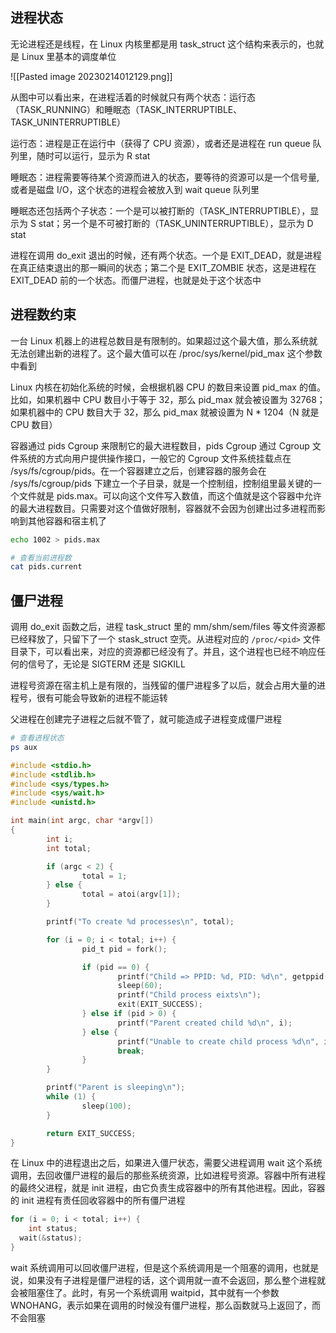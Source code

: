 ## 进程状态

无论进程还是线程，在 Linux 内核里都是用 task_struct 这个结构来表示的，也就是 Linux 里基本的调度单位

![[Pasted image 20230214012129.png]]

从图中可以看出来，在进程活着的时候就只有两个状态：运行态（TASK_RUNNING）和睡眠态（TASK_INTERRUPTIBLE、 TASK_UNINTERRUPTIBLE）

运行态：进程是正在运行中（获得了 CPU 资源），或者还是进程在 run queue 队列里，随时可以运行，显示为 R stat

睡眠态：进程需要等待某个资源而进入的状态，要等待的资源可以是一个信号量, 或者是磁盘 I/O，这个状态的进程会被放入到 wait queue 队列里

睡眠态还包括两个子状态：一个是可以被打断的（TASK_INTERRUPTIBLE），显示为 S stat；另一个是不可被打断的（TASK_UNINTERRUPTIBLE），显示为 D stat

进程在调用 do_exit 退出的时候，还有两个状态。一个是 EXIT_DEAD，就是进程在真正结束退出的那一瞬间的状态；第二个是 EXIT_ZOMBIE 状态，这是进程在 EXIT_DEAD 前的一个状态。而僵尸进程，也就是处于这个状态中

## 进程数约束

一台 Linux 机器上的进程总数目是有限制的。如果超过这个最大值，那么系统就无法创建出新的进程了。这个最大值可以在 /proc/sys/kernel/pid_max 这个参数中看到

Linux 内核在初始化系统的时候，会根据机器 CPU 的数目来设置 pid_max 的值。比如，如果机器中 CPU 数目小于等于 32，那么 pid_max 就会被设置为 32768；如果机器中的 CPU 数目大于 32，那么 pid_max 就被设置为 N * 1204（N 就是 CPU 数目）

容器通过 pids Cgroup 来限制它的最大进程数目，pids Cgroup 通过 Cgroup 文件系统的方式向用户提供操作接口，一般它的 Cgroup 文件系统挂载点在 /sys/fs/cgroup/pids。在一个容器建立之后，创建容器的服务会在 /sys/fs/cgroup/pids 下建立一个子目录，就是一个控制组，控制组里最关键的一个文件就是 pids.max。可以向这个文件写入数值，而这个值就是这个容器中允许的最大进程数目。只需要对这个值做好限制，容器就不会因为创建出过多进程而影响到其他容器和宿主机了

```bash
echo 1002 > pids.max

# 查看当前进程数
cat pids.current
```

## 僵尸进程

调用 do_exit 函数之后，进程 task_struct 里的 mm/shm/sem/files 等文件资源都已经释放了，只留下了一个 stask_struct 空壳。从进程对应的 `/proc/<pid>` 文件目录下，可以看出来，对应的资源都已经没有了。并且，这个进程也已经不响应任何的信号了，无论是 SIGTERM 还是 SIGKILL

进程号资源在宿主机上是有限的，当残留的僵尸进程多了以后，就会占用大量的进程号，很有可能会导致新的进程不能运转

父进程在创建完子进程之后就不管了，就可能造成子进程变成僵尸进程

```bash
# 查看进程状态
ps aux
```

```c
#include <stdio.h>
#include <stdlib.h>
#include <sys/types.h>
#include <sys/wait.h>
#include <unistd.h>

int main(int argc, char *argv[])
{
        int i;
        int total;

        if (argc < 2) {
                total = 1;
        } else {
                total = atoi(argv[1]);
        }

        printf("To create %d processes\n", total);

        for (i = 0; i < total; i++) {
                pid_t pid = fork();

                if (pid == 0) {
                        printf("Child => PPID: %d, PID: %d\n", getppid(), getpid());
                        sleep(60);
                        printf("Child process eixts\n");
                        exit(EXIT_SUCCESS);
                } else if (pid > 0) {
                        printf("Parent created child %d\n", i);
                } else {
                        printf("Unable to create child process %d\n", i);
                        break;
                }
        }

        printf("Parent is sleeping\n");
        while (1) {
                sleep(100);
        }

        return EXIT_SUCCESS;
}
```

在 Linux 中的进程退出之后，如果进入僵尸状态，需要父进程调用 wait 这个系统调用，去回收僵尸进程的最后的那些系统资源，比如进程号资源。容器中所有进程的最终父进程，就是 init 进程，由它负责生成容器中的所有其他进程。因此，容器的 init 进程有责任回收容器中的所有僵尸进程

```c
for (i = 0; i < total; i++) {
	int status;
  wait(&status);
}
```

wait 系统调用可以回收僵尸进程，但是这个系统调用是一个阻塞的调用，也就是说，如果没有子进程是僵尸进程的话，这个调用就一直不会返回，那么整个进程就会被阻塞住了。此时，有另一个系统调用 waitpid，其中就有一个参数 WNOHANG，表示如果在调用的时候没有僵尸进程，那么函数就马上返回了，而不会阻塞
